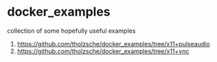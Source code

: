 # docker_examples
collection of some hopefully useful examples

1. https://github.com/tholzsche/docker_examples/tree/x11+pulseaudio
2. https://github.com/tholzsche/docker_examples/tree/x11+vnc
